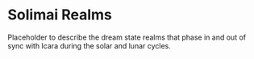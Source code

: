 # Solimai Realms

Placeholder to describe the dream state realms that phase in and out of sync with Icara during the solar and lunar cycles.